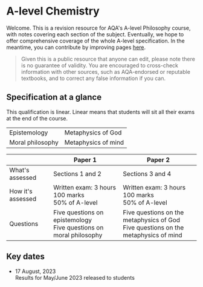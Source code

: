 # A-level Chemistry

Welcome. This is a revision resource for AQA's A-level Philosophy course, with notes covering each section of the subject. Eventually, we hope to offer comprehensive coverage of the whole A-level specification. In the meantime, you can contribute by improving pages [here](https://github.com/a2docs/aqa-philosophy).

> Given this is a public resource that anyone can edit, please note there is no guarantee of validity. You are encouraged to cross-check information with other sources, such as AQA-endorsed or reputable textbooks, and to correct any false information if you can.

## Specification at a glance
This qualification is linear. Linear means that students will sit all their exams at the end of the course.

<table>
  <tr>
    <td>Epistemology</td>
    <td>Metaphysics of God</td>
  </tr>
  <tr>
    <td>Moral philosophy</td>
    <td>Metaphysics of mind</td>
  </tr>
</table>

||Paper 1|Paper 2|
|---|---|---|
|What's assessed|Sections 1 and 2|Sections 3 and 4|
|How it's assessed|Written exam: 3 hours<br>100 marks<br>50% of A-level|Written exam: 3 hours<br>100 marks<br>50% of A-level|
|Questions|Five questions on epistemology<br>Five questions on moral philosophy|Five questions on the metaphysics of God<br>Five questions on the metaphysics of mind|

## Key dates

* 17 August, 2023<br/>Results for May/June 2023 released to students
